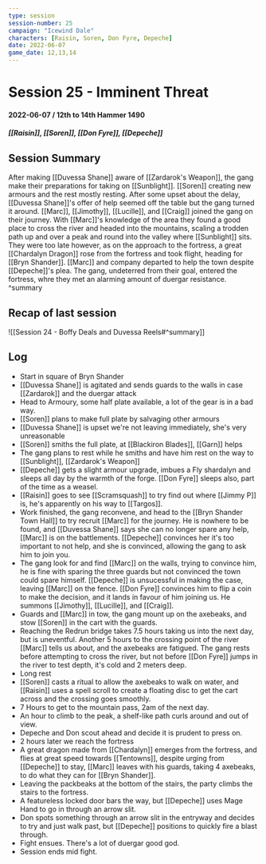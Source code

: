 ```yaml
---
type: session
session-number: 25
campaign: "Icewind Dale"
characters: [Raisin, Soren, Don Fyre, Depeche]
date: 2022-06-07
game_date: 12,13,14
---
```


# Session 25 - Imminent Threat
#### 2022-06-07 / 12th to 14th Hammer 1490
##### [[Raisin]], [[Soren]], [[Don Fyre]], [[Depeche]]

## Session Summary
After making [[Duvessa Shane]] aware of [[Zardarok's Weapon]], the gang make their preparations for taking on [[Sunblight]]. [[Soren]] creating new armours and the rest mostly resting.
After some upset about the delay, [[Duvessa Shane]]'s offer of help seemed off the table but the gang turned it around.
[[Marc]], [[Jimothy]], [[Lucille]], and [[Craig]] joined the gang on their journey. With [[Marc]]'s knowledge of the area they found a good place to cross the river and headed into the mountains, scaling a trodden path up and over a peak and round into the valley where [[Sunblight]] sits. 
They were too late however, as on the approach to the fortress, a great [[Chardalyn Dragon]] rose from the fortress and took flight, heading for [[Bryn Shander]]. [[Marc]] and company departed to help the town despite [[Depeche]]'s plea.
The gang, undeterred from their goal, entered the fortress, whre they met an alarming amount of duergar resistance.
^summary

## Recap of last session
![[Session 24 - Boffy Deals and Duvessa Reels#^summary]]

## Log

- Start in square of Bryn Shander
- [[Duvessa Shane]] is agitated and sends guards to the walls in case [[Zardarok]] and the duergar attack
- Head to Armoury, some half plate available, a lot of the gear is in a bad way.
- [[Soren]] plans to make full plate by salvaging other armours
- [[Duvessa Shane]] is upset we're not leaving immediately, she's very unreasonable
- [[Soren]] smiths the full plate, at [[Blackiron Blades]], [[Garn]] helps
- The gang plans to rest while he smiths and have him rest on the way to [[Sunblight]], [[Zardarok's Weapon]]
- [[Depeche]] gets a slight armour upgrade, imbues a Fly shardalyn and sleeps all day by the warmth of the forge. [[Don Fyre]] sleeps also, part of the time as a weasel.
- [[Raisin]] goes to see [[Scramsquash]] to try find out where [[Jimmy P]] is, he's apparently on his way to [[Targos]].
- Work finished, the gang reconvene, and head to the [[Bryn Shander Town Hall]] to try recruit [[Marc]] for the journey. He is nowhere to be found, and [[Duvessa Shane]] says she can no longer spare any help, [[Marc]] is on the battlements. [[Depeche]] convinces her it's too important to not help, and she is convinced, allowing the gang to ask him to join you.
- The gang look for and find [[Marc]] on the walls, trying to convince him, he is fine with sparing the three guards but not convinced the town could spare himself. [[Depeche]] is unsucessful in making the case, leaving [[Marc]] on the fence. [[Don Fyre]] convinces him to flip a coin to make the decision, and it lands in favour of him joining us. He summons [[Jimothy]], [[Lucille]], and [[Craig]].
- Guards and [[Marc]] in tow, the gang mount up on the axebeaks, and stow [[Soren]] in the cart with the guards. 
- Reaching the Redrun bridge takes 7.5 hours taking us into the next day, but is uneventful. Another 5 hours to the crossing point of the river [[Marc]] tells us about, and the axebeaks are fatigued. The gang rests before attempting to cross the river, but not before [[Don Fyre]] jumps in the river to test depth, it's cold and 2 meters deep.
- Long rest
- [[Soren]] casts a ritual to allow the axebeaks to walk on water, and [[Raisin]] uses a spell scroll to create a floating disc to get the cart across and the crossing goes smoothly.
- 7 Hours to get to the mountain pass, 2am of the next day.
- An hour to climb to the peak, a shelf-like path curls around and out of view.
- Depeche and Don scout ahead and decide it is prudent to press on.
- 2 hours later we reach the fortress
- A great dragon made from [[Chardalyn]] emerges from the fortress, and flies at great speed towards [[Tentowns]], despite urging from [[Depeche]] to stay, [[Marc]] leaves with his guards, taking 4 axebeaks, to do what they can for [[Bryn Shander]].
- Leaving the packbeaks at the bottom of the stairs, the party climbs the stairs to the fortress.
- A featureless locked door bars the way, but [[Depeche]] uses Mage Hand to go in through an arrow slit.
- Don spots something through an arrow slit in the entryway and decides to try and just walk past, but [[Depeche]] positions to quickly fire a blast through.
- Fight ensues. There's a lot of duergar good god.
- Session ends mid fight.